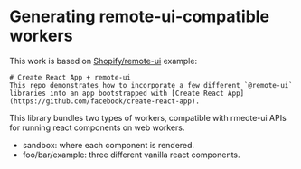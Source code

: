 # Generating remote-ui-compatible workers

This work is based on [Shopify/remote-ui](https://github.com/Shopify/remote-ui/tree/main/examples/create-react-app) example:

    # Create React App + remote-ui
    This repo demonstrates how to incorporate a few different `@remote-ui` libraries into an app bootstrapped with [Create React App](https://github.com/facebook/create-react-app).

This library bundles two types of workers, compatible with rmeote-ui APIs for running react components on web workers.
- sandbox: where each component is rendered.
- foo/bar/example: three different vanilla react components.
